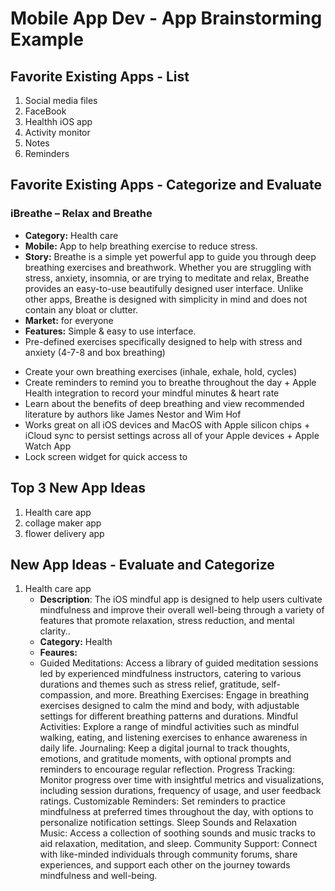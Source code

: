 Mobile App Dev - App Brainstorming Example
===

## Favorite Existing Apps - List
1. Social media files
2. FaceBook
3. Healthh iOS app
4. Activity monitor
5. Notes
6. Reminders



## Favorite Existing Apps - Categorize and Evaluate
### iBreathe – Relax and Breathe
   - **Category:** Health care 
   - **Mobile:** App to help breathing exercise to reduce stress.
   - **Story:** Breathe is a simple yet powerful app to guide you through deep breathing exercises and breathwork. Whether you are struggling with stress, anxiety, insomnia, or are trying to meditate and relax, Breathe provides an easy-to-use beautifully designed user interface. Unlike other apps, Breathe is designed with simplicity in mind and does not contain any bloat or clutter.
   - **Market:** for everyone
   - **Features:** Simple & easy to use interface.
   -  Pre-defined exercises specifically designed to help with stress and anxiety (4-7-8 and box breathing)
+ Create your own breathing exercises (inhale, exhale, hold, cycles)
+ Create reminders to remind you to breathe throughout the day + Apple Health integration to record your mindful minutes & heart rate
+ Learn about the benefits of deep breathing and view recommended literature by authors like James Nestor and
Wim Hof
+ Works great on all iOS devices and MacOS with Apple silicon chips + iCloud sync to persist settings across all of your Apple devices + Apple Watch App
+ Lock screen widget for quick access to 




## Top 3 New App Ideas
1. Health care app
2. collage maker app
3. flower delivery app

## New App Ideas - Evaluate and Categorize
1. Health care app
   - **Description**: The iOS mindful app is designed to help users cultivate mindfulness and improve their overall well-being through a variety of features that promote relaxation, stress reduction, and mental clarity..
   - **Category:** Health
   - **Feaures:**
   - Guided Meditations: Access a library of guided meditation sessions led by experienced mindfulness instructors, catering to various durations and themes such as stress relief, gratitude, self-compassion, and more.
Breathing Exercises: Engage in breathing exercises designed to calm the mind and body, with adjustable settings for different breathing patterns and durations.
Mindful Activities: Explore a range of mindful activities such as mindful walking, eating, and listening exercises to enhance awareness in daily life.
Journaling: Keep a digital journal to track thoughts, emotions, and gratitude moments, with optional prompts and reminders to encourage regular reflection.
Progress Tracking: Monitor progress over time with insightful metrics and visualizations, including session durations, frequency of usage, and user feedback ratings.
Customizable Reminders: Set reminders to practice mindfulness at preferred times throughout the day, with options to personalize notification settings.
Sleep Sounds and Relaxation Music: Access a collection of soothing sounds and music tracks to aid relaxation, meditation, and sleep.
Community Support: Connect with like-minded individuals through community forums, share experiences, and support each other on the journey towards mindfulness and well-being. 



